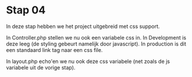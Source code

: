 # Stap 04

In deze stap hebben we het project uitgebreid met css support.

In Controller.php stellen we nu ook een variabele css in. In Development is deze leeg (de styling gebeurt namelijk door javascript). In production is dit een standaard link tag naar een css file.

In layout.php echo'en we nu ook deze css variabele (net zoals de js variabele uit de vorige stap).
